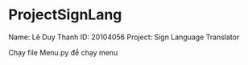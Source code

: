 # ProjectSignLang
Name: Lê Duy Thanh
ID: 20104056
Project: Sign Language Translator

Chạy file Menu.py để chạy menu 
